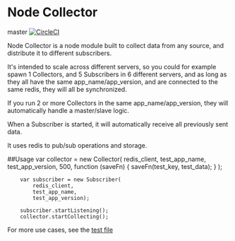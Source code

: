 # Node Collector

master [![CircleCI](https://circleci.com/gh/Artear/node_collector/tree/master.svg?style=svg)](https://circleci.com/gh/Artear/node_collector/tree/master)

Node Collector is a node module built to collect data from any source, and distribute it to different subscribers.

It's intended to scale across different servers, so you could for example spawn 1 Collectors, and 5 Subscribers in 6 different servers, and as long as they all have the same app_name/app_version, and are connected to the same redis, they will all be synchronized.

If you run 2 or more Collectors in the same app_name/app_version, they will automatically handle a master/slave logic.

When a Subscriber is started, it will automatically receive all previously sent data.   

It uses redis to pub/sub operations and storage.

##Usage
        var collector = new Collector(
            redis_client,
            test_app_name,
            test_app_version,
            500,
            function (saveFn) {
                saveFn(test_key, test_data);
            }
        );

        var subscriber = new Subscriber(
            redis_client,
            test_app_name,
            test_app_version);

        subscriber.startListening();
        collector.startCollecting();
        
        

For more use cases, see the [test file](test/tests.js)
